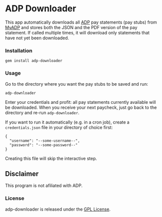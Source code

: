ADP Downloader
==============

This app automatically downloads all [ADP][] pay statements (pay stubs)
from [MyADP][] and stores both the JSON and the PDF version of the pay
statement.  If called multiple times, it will download only statements
that have not yet been downloaded.

### Installation

    gem install adp-downloader


### Usage

Go to the directory where you want the pay stubs to be saved and run:

    adp-downloader

Enter your credentials and profit: all pay statements currently
available will be downloaded.  When you receive your next paycheck, just
go back to the directory and re-run `adp-downloader`.

If you want to run it automatically (e.g. in a cron job), create a
`credentials.json` file in your directory of choice first:

    {
      "username": "--some-username--",
      "password": "--some-password--"
    }

Creating this file will skip the interactive step.


## Disclaimer

This program is not afiliated with ADP.


### License

adp-downloader is released under the [GPL License][gpl].


[ADP]: https://www.adp.com/
[MyADP]: https://my.adp.com
[gpl]: https://www.gnu.org/licenses/gpl-3.0-standalone.html
